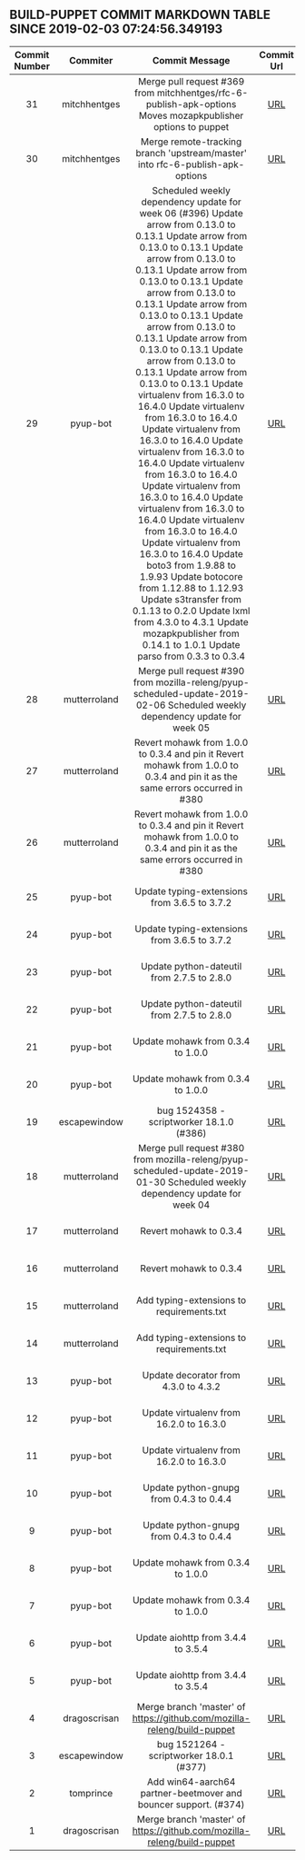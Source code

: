## BUILD-PUPPET COMMIT MARKDOWN TABLE SINCE 2019-02-03 07:24:56.349193

| Commit Number | Commiter | Commit Message | Commit Url | Date | 
|:---:|:----:|:----------------------------------:|:------:|:----:| 
|31|mitchhentges|Merge pull request #369 from mitchhentges/rfc-6-publish-apk-options  Moves mozapkpublisher options to puppet|[URL](https://github.com/mozilla-releng/build-puppet/commit/73829e6cac2d7a70ebb0aeeb1e7e95835ce12188)|2019-02-13 23:32:09
|30|mitchhentges|Merge remote-tracking branch 'upstream/master' into rfc-6-publish-apk-options|[URL](https://github.com/mozilla-releng/build-puppet/commit/3c85403bd0a0f3df00d5ce207e1aedc19bb352a3)|2019-02-13 23:16:58
|29|pyup-bot|Scheduled weekly dependency update for week 06 (#396)    Update arrow from 0.13.0 to 0.13.1      Update arrow from 0.13.0 to 0.13.1      Update arrow from 0.13.0 to 0.13.1      Update arrow from 0.13.0 to 0.13.1      Update arrow from 0.13.0 to 0.13.1      Update arrow from 0.13.0 to 0.13.1      Update arrow from 0.13.0 to 0.13.1      Update arrow from 0.13.0 to 0.13.1      Update arrow from 0.13.0 to 0.13.1      Update arrow from 0.13.0 to 0.13.1      Update virtualenv from 16.3.0 to 16.4.0      Update virtualenv from 16.3.0 to 16.4.0      Update virtualenv from 16.3.0 to 16.4.0      Update virtualenv from 16.3.0 to 16.4.0      Update virtualenv from 16.3.0 to 16.4.0      Update virtualenv from 16.3.0 to 16.4.0      Update virtualenv from 16.3.0 to 16.4.0      Update virtualenv from 16.3.0 to 16.4.0      Update virtualenv from 16.3.0 to 16.4.0      Update boto3 from 1.9.88 to 1.9.93      Update botocore from 1.12.88 to 1.12.93      Update s3transfer from 0.1.13 to 0.2.0      Update lxml from 4.3.0 to 4.3.1      Update mozapkpublisher from 0.14.1 to 1.0.1      Update parso from 0.3.3 to 0.3.4|[URL](https://github.com/mozilla-releng/build-puppet/commit/f839f7ec5d2b7ba0889c423f014a722e98dcfb95)|2019-02-13 15:27:26
|28|mutterroland|Merge pull request #390 from mozilla-releng/pyup-scheduled-update-2019-02-06  Scheduled weekly dependency update for week 05|[URL](https://github.com/mozilla-releng/build-puppet/commit/17981cc54d4c8e5afd8c5d1ade0e8876284b8810)|2019-02-06 18:54:09
|27|mutterroland|Revert mohawk from 1.0.0 to 0.3.4 and pin it  Revert mohawk from 1.0.0 to 0.3.4 and pin it as the same errors occurred in #380|[URL](https://github.com/mozilla-releng/build-puppet/commit/747a3f900aa31fcbe229232311388277e848f255)|2019-02-06 18:35:37
|26|mutterroland|Revert mohawk from 1.0.0 to 0.3.4 and pin it  Revert mohawk from 1.0.0 to 0.3.4 and pin it as the same errors occurred in #380|[URL](https://github.com/mozilla-releng/build-puppet/commit/754bb354128cb85000c7af6726d1ace2f8b3243b)|2019-02-06 18:35:36
|25|pyup-bot|Update typing-extensions from 3.6.5 to 3.7.2|[URL](https://github.com/mozilla-releng/build-puppet/commit/473e4c7369b9485d0c4a37384ba49fcb2a45a866)|2019-02-06 13:05:11
|24|pyup-bot|Update typing-extensions from 3.6.5 to 3.7.2|[URL](https://github.com/mozilla-releng/build-puppet/commit/fb97de599eca9d45d5a40dda9235f2f154b55949)|2019-02-06 13:05:06
|23|pyup-bot|Update python-dateutil from 2.7.5 to 2.8.0|[URL](https://github.com/mozilla-releng/build-puppet/commit/82116fee7bc8d38c064f39c594a85232b4ffbcc6)|2019-02-06 13:04:55
|22|pyup-bot|Update python-dateutil from 2.7.5 to 2.8.0|[URL](https://github.com/mozilla-releng/build-puppet/commit/7984a990b6e96879d95cc041ef3573fe7fd76127)|2019-02-06 13:04:50
|21|pyup-bot|Update mohawk from 0.3.4 to 1.0.0|[URL](https://github.com/mozilla-releng/build-puppet/commit/b8f79601d3f98d6e0a310c45389d6da7f6af0da9)|2019-02-06 13:04:39
|20|pyup-bot|Update mohawk from 0.3.4 to 1.0.0|[URL](https://github.com/mozilla-releng/build-puppet/commit/4044eefdde5ca5e1499bd6ea6f0675162ad1adc8)|2019-02-06 13:04:32
|19|escapewindow|bug 1524358 - scriptworker 18.1.0 (#386)|[URL](https://github.com/mozilla-releng/build-puppet/commit/fe11b7c03049acfe6137ab88907c0ede41b714cb)|2019-02-01 23:59:20
|18|mutterroland|Merge pull request #380 from mozilla-releng/pyup-scheduled-update-2019-01-30  Scheduled weekly dependency update for week 04|[URL](https://github.com/mozilla-releng/build-puppet/commit/c633e22e4eae046dd85c0468b1b53f1f18f7dc84)|2019-01-30 15:30:03
|17|mutterroland|Revert mohawk to 0.3.4|[URL](https://github.com/mozilla-releng/build-puppet/commit/739c76edc1f966cd92c3f94cbb354dbc57485d3f)|2019-01-30 14:48:18
|16|mutterroland|Revert mohawk to 0.3.4|[URL](https://github.com/mozilla-releng/build-puppet/commit/337f08b6695302ee76cf743f34e4e1221ad43f95)|2019-01-30 14:47:32
|15|mutterroland|Add typing-extensions to requirements.txt|[URL](https://github.com/mozilla-releng/build-puppet/commit/804c8a60d9939f7109f4158d33bf4c8944ea53d0)|2019-01-30 14:27:53
|14|mutterroland|Add typing-extensions to requirements.txt|[URL](https://github.com/mozilla-releng/build-puppet/commit/c5f257001a965dbf622726e9df2bc6e005929fcd)|2019-01-30 14:26:50
|13|pyup-bot|Update decorator from 4.3.0 to 4.3.2|[URL](https://github.com/mozilla-releng/build-puppet/commit/e9f3d0972f3859879634258e68c5e7603665ca82)|2019-01-30 13:05:28
|12|pyup-bot|Update virtualenv from 16.2.0 to 16.3.0|[URL](https://github.com/mozilla-releng/build-puppet/commit/d270c9c237457c4db6334401c9eb9697121edc2f)|2019-01-30 13:05:14
|11|pyup-bot|Update virtualenv from 16.2.0 to 16.3.0|[URL](https://github.com/mozilla-releng/build-puppet/commit/098cc457ffcc3779af8cc0412b5a3914788fb940)|2019-01-30 13:05:09
|10|pyup-bot|Update python-gnupg from 0.4.3 to 0.4.4|[URL](https://github.com/mozilla-releng/build-puppet/commit/72e20d9d9f074e0a6a921a6ecf5a88c9b7c1f3bd)|2019-01-30 13:04:58
|9|pyup-bot|Update python-gnupg from 0.4.3 to 0.4.4|[URL](https://github.com/mozilla-releng/build-puppet/commit/914bad4f2ffaf0f068dd2247e30a4af60a5d32b3)|2019-01-30 13:04:53
|8|pyup-bot|Update mohawk from 0.3.4 to 1.0.0|[URL](https://github.com/mozilla-releng/build-puppet/commit/0b1cd0c2391eefc72edd217948e0a10a7bf8a7a7)|2019-01-30 13:04:43
|7|pyup-bot|Update mohawk from 0.3.4 to 1.0.0|[URL](https://github.com/mozilla-releng/build-puppet/commit/118d7eac351c36eb8428b1367b3da96ccc9ae2b0)|2019-01-30 13:04:37
|6|pyup-bot|Update aiohttp from 3.4.4 to 3.5.4|[URL](https://github.com/mozilla-releng/build-puppet/commit/a180615bc9d3ba57e08dac547cc908247aeb70e1)|2019-01-30 13:04:28
|5|pyup-bot|Update aiohttp from 3.4.4 to 3.5.4|[URL](https://github.com/mozilla-releng/build-puppet/commit/2793e36c906f83c7ec858a5f7399a535c170552c)|2019-01-30 13:04:23
|4|dragoscrisan|Merge branch 'master' of https://github.com/mozilla-releng/build-puppet|[URL](https://github.com/mozilla-releng/build-puppet/commit/7fbb6e39d3096e6c13618bc3520fb13dd8a27c70)|2019-01-30 08:01:43
|3|escapewindow|bug 1521264 - scriptworker 18.0.1 (#377)|[URL](https://github.com/mozilla-releng/build-puppet/commit/10941f7b3c9def6db83250a3baedc3e5cd2476cb)|2019-01-30 00:04:44
|2|tomprince|Add win64-aarch64 partner-beetmover and bouncer support. (#374)|[URL](https://github.com/mozilla-releng/build-puppet/commit/043e4f39f8742ed80d54d99697833729f024a9e2)|2019-01-28 07:01:07
|1|dragoscrisan|Merge branch 'master' of https://github.com/mozilla-releng/build-puppet|[URL](https://github.com/mozilla-releng/build-puppet/commit/4c4b69c5515d7a76fd7dcd672d39adf9595216d2)|2019-01-22 14:46:08


